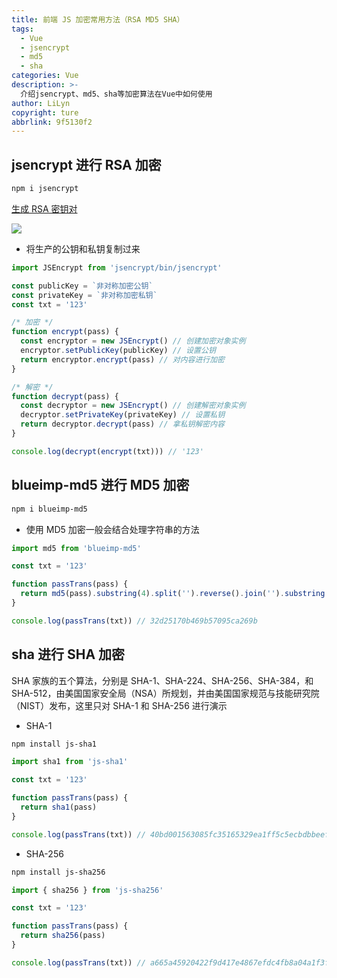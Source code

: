 ```yaml
---
title: 前端 JS 加密常用方法（RSA MD5 SHA）
tags:
  - Vue
  - jsencrypt
  - md5
  - sha
categories: Vue
description: >-
  介绍jsencrypt、md5、sha等加密算法在Vue中如何使用
author: LiLyn
copyright: ture
abbrlink: 9f5130f2
---
```


## jsencrypt 进行 RSA 加密

```bash
npm i jsencrypt
```

[生成 RSA 密钥对](http://web.chacuo.net/netrsakeypair)

![](https://gitee.com/lilyn/pic/raw/master/company-img/rsa%E5%85%AC%E9%92%A5%E7%A7%81%E9%92%A5.jpg)

- 将生产的公钥和私钥复制过来

```js
import JSEncrypt from 'jsencrypt/bin/jsencrypt'

const publicKey = `非对称加密公钥`
const privateKey = `非对称加密私钥`
const txt = '123'

/* 加密 */
function encrypt(pass) {
  const encryptor = new JSEncrypt() // 创建加密对象实例
  encryptor.setPublicKey(publicKey) // 设置公钥
  return encryptor.encrypt(pass) // 对内容进行加密
}

/* 解密 */
function decrypt(pass) {
  const decryptor = new JSEncrypt() // 创建解密对象实例
  decryptor.setPrivateKey(privateKey) // 设置私钥
  return decryptor.decrypt(pass) // 拿私钥解密内容
}

console.log(decrypt(encrypt(txt))) // '123'
```

## blueimp-md5 进行 MD5 加密

```bash
npm i blueimp-md5
```

- 使用 MD5 加密一般会结合处理字符串的方法

```js
import md5 from 'blueimp-md5'

const txt = '123'

function passTrans(pass) {
  return md5(pass).substring(4).split('').reverse().join('').substring(4)
}

console.log(passTrans(txt)) // 32d25170b469b57095ca269b
```

## sha 进行 SHA 加密

SHA 家族的五个算法，分别是 SHA-1、SHA-224、SHA-256、SHA-384，和 SHA-512，由美国国家安全局（NSA）所规划，并由美国国家规范与技能研究院（NIST）发布，这里只对 SHA-1 和 SHA-256 进行演示

- SHA-1

```bash
npm install js-sha1
```

```js
import sha1 from 'js-sha1'

const txt = '123'

function passTrans(pass) {
  return sha1(pass)
}

console.log(passTrans(txt)) // 40bd001563085fc35165329ea1ff5c5ecbdbbeef
```

- SHA-256

```bash
npm install js-sha256
```

```js
import { sha256 } from 'js-sha256'

const txt = '123'

function passTrans(pass) {
  return sha256(pass)
}

console.log(passTrans(txt)) // a665a45920422f9d417e4867efdc4fb8a04a1f3fff1fa07e998e86f7f7a27ae3
```